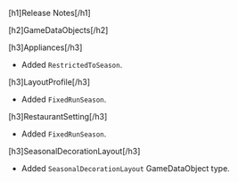 [h1]Release Notes[/h1]

[h2]GameDataObjects[/h2]

[h3]Appliances[/h3]
- Added `RestrictedToSeason`.

[h3]LayoutProfile[/h3]
- Added `FixedRunSeason`.

[h3]RestaurantSetting[/h3]
- Added `FixedRunSeason`.

[h3]SeasonalDecorationLayout[/h3]
- Added `SeasonalDecorationLayout` GameDataObject type.